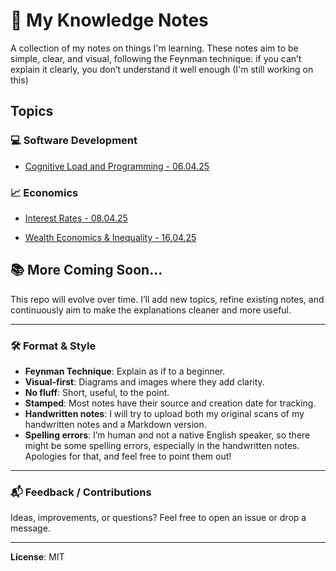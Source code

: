 # 🧠 My Knowledge Notes

A collection of my notes on things I'm learning. These notes aim to be simple, clear, and visual, following the Feynman technique: if you can’t explain it clearly, you don’t understand it well enough (I'm still working on this)

##  Topics

### 💻 Software Development

- [Cognitive Load and Programming - 06.04.25](notes/software_development/cognitive_load_and_programming/cognitive_load_and_programming.md)


### 📈 Economics

- [Interest Rates - 08.04.25](notes/economics/interest_rates/interest_rates.md)

- [Wealth Economics & Inequality - 16.04.25](notes/economics/wealth_economics/wealth_economics.md)



## 📚 More Coming Soon...

This repo will evolve over time. I’ll add new topics, refine existing notes, and continuously aim to make the explanations cleaner and more useful.

---

### 🛠 Format & Style

- **Feynman Technique**: Explain as if to a beginner.
- **Visual-first**: Diagrams and images where they add clarity.
- **No fluff**: Short, useful, to the point.
- **Stamped**: Most notes have their source and creation date for tracking.
- **Handwritten notes**: I will try to upload both my original scans of my handwritten notes and a Markdown version.
- **Spelling errors**: I’m human and not a native English speaker, so there might be some spelling errors, especially in the handwritten notes. Apologies for that, and feel free to point them out!

---

### 📬 Feedback / Contributions

Ideas, improvements, or questions? Feel free to open an issue or drop a message.

---

**License**: MIT
